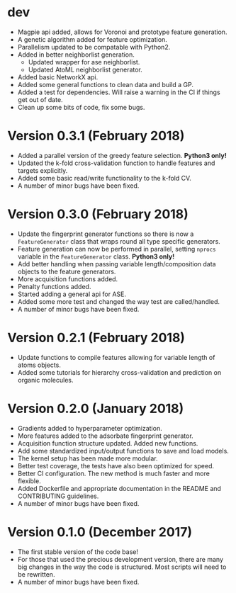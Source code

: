 # dev

-   Magpie api added, allows for Voronoi and prototype feature generation.
-   A genetic algorithm added for feature optimization.
-   Parallelism updated to be compatable with Python2.
-   Added in better neighborlist generation.
    -   Updated wrapper for ase neighborlist.
    -   Updated AtoML neighborlist generator.
-   Added basic NetworkX api.
-   Added some general functions to clean data and build a GP.
-   Added a test for dependencies. Will raise a warning in the CI if things get out of date.
-   Clean up some bits of code, fix some bugs.

# Version 0.3.1 (February 2018)

-   Added a parallel version of the greedy feature selection. **Python3 only!**
-   Updated the k-fold cross-validation function to handle features and targets explicitly.
-   Added some basic read/write functionality to the k-fold CV.
-   A number of minor bugs have been fixed.

# Version 0.3.0 (February 2018)

-   Update the fingerprint generator functions so there is now a `FeatureGenerator` class that wraps round all type specific generators.
-   Feature generation can now be performed in parallel, setting `nprocs` variable in the `FeatureGenerator` class. **Python3 only!**
-   Add better handling when passing variable length/composition data objects to the feature generators.
-   More acquisition functions added.
-   Penalty functions added.
-   Started adding a general api for ASE.
-   Added some more test and changed the way test are called/handled.
-   A number of minor bugs have been fixed.

# Version 0.2.1 (February 2018)

-   Update functions to compile features allowing for variable length of atoms objects.
-   Added some tutorials for hierarchy cross-validation and prediction on organic molecules.

# Version 0.2.0 (January 2018)

-   Gradients added to hyperparameter optimization.
-   More features added to the adsorbate fingerprint generator.
-   Acquisition function structure updated. Added new functions.
-   Add some standardized input/output functions to save and load models.
-   The kernel setup has been made more modular.
-   Better test coverage, the tests have also been optimized for speed.
-   Better CI configuration. The new method is much faster and more flexible.
-   Added Dockerfile and appropriate documentation in the README and CONTRIBUTING guidelines.
-   A number of minor bugs have been fixed.

# Version 0.1.0 (December 2017)

-   The first stable version of the code base!
-   For those that used the precious development version, there are many big changes in the way the code is structured. Most scripts will need to be rewritten.
-   A number of minor bugs have been fixed.
